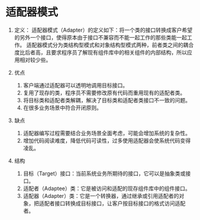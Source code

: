 # 适配器模式

1. 定义： 适配器模式（Adapter）的定义如下：将一个类的接口转换成客户希望的另外一个接口，使得原本由于接口不兼容而不能一起工作的那些类能一起工作。
适配器模式分为类结构型模式和对象结构型模式两种，前者类之间的耦合度比后者高，且要求程序员了解现有组件库中的相关组件的内部结构，所以应用相对较少些。

2. 优点
   1. 客户端通过适配器可以透明地调用目标接口。
   2. 复用了现存的类，程序员不需要修改原有代码而重用现有的适配者类。
   3. 将目标类和适配者类解耦，解决了目标类和适配者类接口不一致的问题。
   4. 在很多业务场景中符合开闭原则。
   
3. 缺点
   1. 适配器编写过程需要结合业务场景全面考虑，可能会增加系统的复杂性。
   2. 增加代码阅读难度，降低代码可读性，过多使用适配器会使系统代码变得凌乱。
   
4. 结构
   1. 目标（Target）接口：当前系统业务所期待的接口，它可以是抽象类或接口。
   2. 适配者（Adaptee）类：它是被访问和适配的现存组件库中的组件接口。
   3. 适配器（Adapter）类：它是一个转换器，通过继承或引用适配者的对象，把适配者接口转换成目标接口，让客户按目标接口的格式访问适配者。



